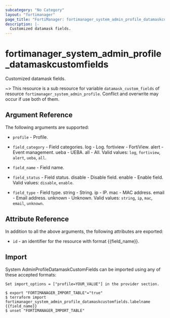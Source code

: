 ```yaml
---
subcategory: "No Category"
layout: "fortimanager"
page_title: "FortiManager: fortimanager_system_admin_profile_datamaskcustomfields"
description: |-
  Customized datamask fields.
---
```


# fortimanager_system_admin_profile_datamaskcustomfields
Customized datamask fields.

~> This resource is a sub resource for variable `datamask_custom_fields` of resource `fortimanager_system_admin_profile`. Conflict and overwrite may occur if use both of them.



## Argument Reference


The following arguments are supported:

* `profile` - Profile.

* `field_category` - Field categories. log - Log. fortiview - FortiView. alert - Event management. ueba - UEBA. all - All. Valid values: `log`, `fortiview`, `alert`, `ueba`, `all`.

* `field_name` - Field name.
* `field_status` - Field status. disable - Disable field. enable - Enable field. Valid values: `disable`, `enable`.

* `field_type` - Field type. string - String. ip - IP. mac - MAC address. email - Email address. unknown - Unknown. Valid values: `string`, `ip`, `mac`, `email`, `unknown`.



## Attribute Reference

In addition to all the above arguments, the following attributes are exported:
* `id` - an identifier for the resource with format {{field_name}}.

## Import

System AdminProfileDatamaskCustomFields can be imported using any of these accepted formats:
```
Set import_options = ["profile=YOUR_VALUE"] in the provider section.

$ export "FORTIMANAGER_IMPORT_TABLE"="true"
$ terraform import fortimanager_system_admin_profile_datamaskcustomfields.labelname {{field_name}}
$ unset "FORTIMANAGER_IMPORT_TABLE"
```

